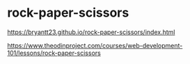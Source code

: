 # rock-paper-scissors
https://bryantt23.github.io/rock-paper-scissors/index.html

https://www.theodinproject.com/courses/web-development-101/lessons/rock-paper-scissors
